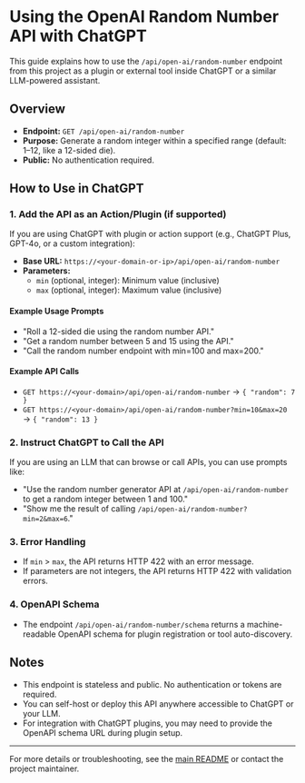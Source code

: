 # Using the OpenAI Random Number API with ChatGPT

This guide explains how to use the `/api/open-ai/random-number` endpoint from this project as a plugin or external tool inside ChatGPT or a similar LLM-powered assistant.

## Overview
- **Endpoint:** `GET /api/open-ai/random-number`
- **Purpose:** Generate a random integer within a specified range (default: 1–12, like a 12-sided die).
- **Public:** No authentication required.

## How to Use in ChatGPT

### 1. Add the API as an Action/Plugin (if supported)
If you are using ChatGPT with plugin or action support (e.g., ChatGPT Plus, GPT-4o, or a custom integration):

- **Base URL:** `https://<your-domain-or-ip>/api/open-ai/random-number`
- **Parameters:**
  - `min` (optional, integer): Minimum value (inclusive)
  - `max` (optional, integer): Maximum value (inclusive)

#### Example Usage Prompts
- "Roll a 12-sided die using the random number API."
- "Get a random number between 5 and 15 using the API."
- "Call the random number endpoint with min=100 and max=200."

#### Example API Calls
- `GET https://<your-domain>/api/open-ai/random-number` → `{ "random": 7 }`
- `GET https://<your-domain>/api/open-ai/random-number?min=10&max=20` → `{ "random": 13 }`

### 2. Instruct ChatGPT to Call the API
If you are using an LLM that can browse or call APIs, you can use prompts like:
- "Use the random number generator API at `/api/open-ai/random-number` to get a random integer between 1 and 100."
- "Show me the result of calling `/api/open-ai/random-number?min=2&max=6`."

### 3. Error Handling
- If `min` > `max`, the API returns HTTP 422 with an error message.
- If parameters are not integers, the API returns HTTP 422 with validation errors.

### 4. OpenAPI Schema
- The endpoint `/api/open-ai/random-number/schema` returns a machine-readable OpenAPI schema for plugin registration or tool auto-discovery.

## Notes
- This endpoint is stateless and public. No authentication or tokens are required.
- You can self-host or deploy this API anywhere accessible to ChatGPT or your LLM.
- For integration with ChatGPT plugins, you may need to provide the OpenAPI schema URL during plugin setup.

---

For more details or troubleshooting, see the [main README](../README.md) or contact the project maintainer.
